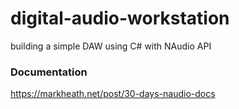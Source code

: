 # digital-audio-workstation
building a simple DAW using C# with NAudio API


### Documentation
https://markheath.net/post/30-days-naudio-docs
